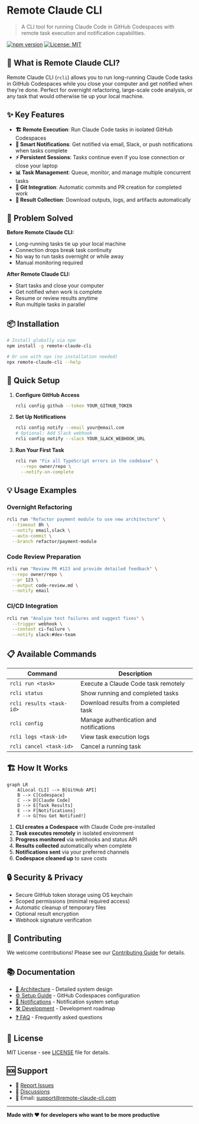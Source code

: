 # Remote Claude CLI

> A CLI tool for running Claude Code in GitHub Codespaces with remote task execution and notification capabilities.

[![npm version](https://badge.fury.io/js/remote-claude-cli.svg)](https://badge.fury.io/js/remote-claude-cli)
[![License: MIT](https://img.shields.io/badge/License-MIT-yellow.svg)](https://opensource.org/licenses/MIT)

## 🚀 What is Remote Claude CLI?

Remote Claude CLI (`rcli`) allows you to run long-running Claude Code tasks in GitHub Codespaces while you close your computer and get notified when they're done. Perfect for overnight refactoring, large-scale code analysis, or any task that would otherwise tie up your local machine.

## ✨ Key Features

- **🏗️ Remote Execution**: Run Claude Code tasks in isolated GitHub Codespaces
- **📱 Smart Notifications**: Get notified via email, Slack, or push notifications when tasks complete
- **⚡ Persistent Sessions**: Tasks continue even if you lose connection or close your laptop
- **📊 Task Management**: Queue, monitor, and manage multiple concurrent tasks
- **🔄 Git Integration**: Automatic commits and PR creation for completed work
- **📁 Result Collection**: Download outputs, logs, and artifacts automatically

## 🎯 Problem Solved

**Before Remote Claude CLI:**
- Long-running tasks tie up your local machine
- Connection drops break task continuity  
- No way to run tasks overnight or while away
- Manual monitoring required

**After Remote Claude CLI:**
- Start tasks and close your computer
- Get notified when work is complete
- Resume or review results anytime
- Run multiple tasks in parallel

## 📦 Installation

```bash
# Install globally via npm
npm install -g remote-claude-cli

# Or use with npx (no installation needed)
npx remote-claude-cli --help
```

## 🔧 Quick Setup

1. **Configure GitHub Access**
   ```bash
   rcli config github --token YOUR_GITHUB_TOKEN
   ```

2. **Set Up Notifications**
   ```bash
   rcli config notify --email your@email.com
   # Optional: Add Slack webhook
   rcli config notify --slack YOUR_SLACK_WEBHOOK_URL
   ```

3. **Run Your First Task**
   ```bash
   rcli run "Fix all TypeScript errors in the codebase" \
     --repo owner/repo \
     --notify-on-complete
   ```

## 💡 Usage Examples

### Overnight Refactoring
```bash
rcli run "Refactor payment module to use new architecture" \
  --timeout 8h \
  --notify email,slack \
  --auto-commit \
  --branch refactor/payment-module
```

### Code Review Preparation
```bash
rcli run "Review PR #123 and provide detailed feedback" \
  --repo owner/repo \
  --pr 123 \
  --output code-review.md \
  --notify email
```

### CI/CD Integration
```bash
rcli run "Analyze test failures and suggest fixes" \
  --trigger webhook \
  --context ci-failure \
  --notify slack:#dev-team
```

## 📋 Available Commands

| Command | Description |
|---------|-------------|
| `rcli run <task>` | Execute a Claude Code task remotely |
| `rcli status` | Show running and completed tasks |
| `rcli results <task-id>` | Download results from a completed task |
| `rcli config` | Manage authentication and notifications |
| `rcli logs <task-id>` | View task execution logs |
| `rcli cancel <task-id>` | Cancel a running task |

## 🏗️ How It Works

```mermaid
graph LR
    A[Local CLI] --> B[GitHub API]
    B --> C[Codespace]
    C --> D[Claude Code]
    D --> E[Task Results]
    E --> F[Notifications]
    F --> G[You Get Notified!]
```

1. **CLI creates a Codespace** with Claude Code pre-installed
2. **Task executes remotely** in isolated environment
3. **Progress monitored** via webhooks and status API
4. **Results collected** automatically when complete
5. **Notifications sent** via your preferred channels
6. **Codespace cleaned up** to save costs

## 🔒 Security & Privacy

- Secure GitHub token storage using OS keychain
- Scoped permissions (minimal required access)
- Automatic cleanup of temporary files
- Optional result encryption
- Webhook signature verification

## 🤝 Contributing

We welcome contributions! Please see our [Contributing Guide](./CONTRIBUTING.md) for details.

## 📚 Documentation

- [📖 Architecture](./docs/architecture.md) - Detailed system design
- [⚙️ Setup Guide](./docs/setup-codespaces.md) - GitHub Codespaces configuration
- [🔔 Notifications](./docs/notifications.md) - Notification system setup
- [🛠️ Development](./docs/implementation-plan.md) - Development roadmap
- [❓ FAQ](./docs/faq.md) - Frequently asked questions

## 📄 License

MIT License - see [LICENSE](./LICENSE) file for details.

## 🆘 Support

- 🐛 [Report Issues](https://github.com/yourusername/remote-claude-cli/issues)
- 💬 [Discussions](https://github.com/yourusername/remote-claude-cli/discussions)
- 📧 Email: support@remote-claude-cli.com

---

**Made with ❤️ for developers who want to be more productive**